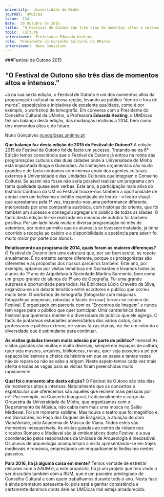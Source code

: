 ```yaml
---
university:  Universidade do Minho
journal:  UMDicas
issue:  134
date:  29 Outubro de 2015
title:  “O Festival de Outono são três dias de momentos altos e intensos.”
topic:  Cultura
interviewee:  Professora Eduarda Keating
role:  Presidente do Conselho Cultural da UMinho
interviewer:  Nuno Gonçalves
---
```

 

 ###Festival de Outono 2015 

 ## “O Festival de Outono são três dias de momentos altos e intensos.”

 Já na sua sexta edição, o Festival de Outono é um dos momentos altos da programação cultural na nossa região, levando ao público “dentro e fora de muros”, espetáculos e iniciativas de excelente qualidade, como é por exemplo, o workshop de lomografia. Em conversa com a  Presidente do Conselho Cultural da UMinho, a Professora **Eduarda Keating**, o UMDicas fez um balanço desta edição, das mudanças relativas a 2014, bem como dos momentos altos e do futuro.

 Nuno Gonçalves 
 nunog@sas.uminho.pt 

 **Que balanço faz desta edição de 2015 do Festival de Outono?**
 A edição 2015 do Festival de Outono foi de facto um sucesso. Tratando-se da 6ª Edição temos consciência que o Festival de Outono já entrou na rotina das programações culturais das duas cidades onde a Universidade do Minho está implantada Braga e Guimarães.
 As limitações orçamentais são muito grandes e de facto contamos com imenso apoio dos agentes culturais externos à Universidade e das Unidades Culturais que integram o Conselho Cultural. Se assim não fosse não seria possível realizar um programa com tanta qualidade quase sem verbas. Este ano, a participação mais ativa do Instituto Confúcio da UM no Festival trouxe-nos também a oportunidade de contar com um belíssimo e inédito espetáculo de teatro – o teatro visual - que aprestamos pela 1ª vez, trazendo-nos uma performance diferente, interpretada por uma companhia austríaca, com histórias do oriente, que foi também um sucesso e conseguiu agregar um público de todas as idades.
 O facto desta edição ter-se realizado em meados de outubro foi também positiva. Por um lado havia muita e diversa programação no mês de setembro, por outro permitiu que os alunos já se tivessem instalado, já tinha ocorrido a receção ao caloiro e a disponibilidade e apetência para aderir foi muito maior por parte dos alunos.

 **Relativamente ao programa de 2014, quais foram as maiores diferenças?**
 O Festival de Outono tem uma estrutura que, por ser bem aceite, se repete anualmente. É no entanto sempre diferente, porque os protagonistas são diferentes e as propostas dos nossos parceiros também. Este ano, por exemplo, optamos por visitas temáticas em Guimarães e levamos todos os alunos do 1º ano de Arquitetura à Sociedade Martins Sarmento, bem como um grupo grande de alunos de 1º ano de Geografia. Foi uma grande surpresa e oportunidade para todos.
 Na Biblioteca Lúcio Craveiro da Silva, organizou-se um debate temático entre escritores e público que correu muito bem.
 O workshop de lomografia (fotografar com máquinas fotográficas pequenas, robustas e fáceis de usar) tornou-se icónico do Festival. É organizado em parceria com os “Encontros de Imagem” e nunca tem vagas para o público que quer participar.
 Uma caraterística deste Festival que queremos manter é a diversidade do público que ele agrega. O facto de juntarmos estudantes universitários dos vários ciclos, com professores e público externo, de várias faixas etárias, dá-lhe um colorido e diversidade que é estimulante para continuar.

 **As visitas guiadas tiveram muita adesão por parte do público?**
 Imensa! As visitas guiadas são muitas e muito diversas, sempre em espaços de cultura, quer seja museus, arquivos, bibliotecas, ruínas, quer seja passeios a pé por espaços belíssimos e cheios de história em que se passa e tantas vezes não se repara ou não se sabe a origem. Neste aspeto temos cada vez mais oferta e todas as vagas para as visitas ficam preenchidas muito rapidamente.

 **Qual foi o momento alto desta edição?**
 O Festival de Outono são três dias de momentos altos e intensos. Naturalmente que os concertos e espetáculos que oferecemos são aqueles que reúnem mais pessoas por m². Por exemplo, no Concerto Inaugural, tradicionalmente a cargo da Orquestra da Universidade do Minho, que organizamos com o Departamento de Música, não cabia nem mais uma mosca no Salão Medieval. Foi um momento sublime. Mas houve o teatro que foi magnífico e, em Guimarães, no Paço dos Duques de Bragança, a atuação do coro VianaVocale, pela Academia de Música de Viana. Todos estes são momentos inesquecíveis.
 As visitas guiadas ao centro da cidade nos circuitos Romano e Medieval são já emblemáticos deste Festival e a sua coordenação pelos responsáveis da Unidade de Arqueologia é inexcedível. Os alunos de arqueologia acompanham a visita apresentando-se em trajes medievais e romanos, emprestando um enquadramento lindíssimo nestes passeios.

 **Para 2016, há já alguma coisa em mente?**
 Temos vontade de estreitar relações com a AAUM e, a este propósito, há já um projeto que tem vindo a ser discutido também com a RUM, que é um parceiro privilegiado do Conselho Cultural e com quem trabalhamos durante todo o ano. Nesta fase é ainda prematuro apresenta-lo, pois está a ganhar consistência e certamente daremos conta dele ao UMDicas mal esteja amadurecido.

